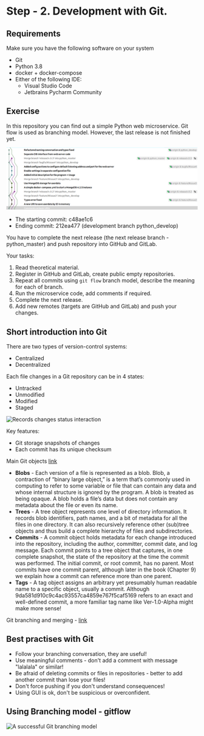 # Step - 2. Development with Git.

## Requirements

Make sure you have the following software on your system

- Git
- Python 3.8
- docker + docker-compose
- Either of the following IDE:
    - Visual Studio Code
    - Jetbrains Pycharm Community

## Exercise

In this repository you can find out a simple Python web microservice. Git flow is used as branching model. However, 
the last release is not finished yet. 

![Used commits for this exercise](images/git_tree.png)

- The starting commit: c48ae1c6
- Ending commit: 212ea477 (development branch python_develop)

You have to complete the next release (the next release branch - python_master) and push repository into GitHub and GitLab.

Your tasks:

1. Read theoretical material. 
2. Register in GitHub and GitLab, create public empty repositories.
3. Repeat all commits using `git flow` branch model, describe the meaning for each of branch.
4. Run the microservice  code, add comments if required.
5. Complete the next release.
5. Add new remotes (targets are GitHub and GitLab) and push your changes.

## Short introduction into Git

There are two types of version-control systems:

- Centralized
- Decentralized

Each file changes in a Git repository can be in 4 states:

- Untracked
- Unmodified
- Modified
- Staged

![Records changes status interaction](https://git-scm.com/book/en/v2/images/lifecycle.png)


Key features:

- Git storage snapshots of changes
- Each commit has its unique checksum

Main Git objects [link](https://www.oreilly.com/library/view/version-control-with/9781449345037/ch04.html)

- **Blobs** - Each version of a file is represented as a blob. Blob, a contraction of “binary large object,” is a term that’s commonly used in computing to refer to some variable or file that can contain any data and whose internal structure is ignored by the program. A blob is treated as being opaque. A blob holds a file’s data but does not contain any metadata about the file or even its name.
- **Trees** - A tree object represents one level of directory information. It records blob identifiers, path names, and a bit of metadata for all the files in one directory. It can also recursively reference other (sub)tree objects and thus build a complete hierarchy of files and subdirectories.
- **Commits** - A commit object holds metadata for each change introduced into the repository, including the author, committer, commit date, and log message. Each commit points to a tree object that captures, in one complete snapshot, the state of the repository at the time the commit was performed. The initial commit, or root commit, has no parent. Most commits have one commit parent, although later in the book (Chapter 9) we explain how a commit can reference more than one parent.
- **Tags** - A tag object assigns an arbitrary yet presumably human readable name to a specific object, usually a commit. Although 9da581d910c9c4ac93557ca4859e767f5caf5169 refers to an exact and well-defined commit, a more familiar tag name like Ver-1.0-Alpha might make more sense! 


Git branching and merging - [link](https://git-scm.com/book/en/v2/Git-Branching-Basic-Branching-and-Merging)

## Best practises with Git

- Follow your branching conversation, they are useful!
- Use meaningful comments - don't add a comment with message "lalalala" or similar!
- Be afraid of deleting commits or files in repositories - better to add another commit than lose your files!
- Don't force pushing if you don't understand consequences!
- Using GUI is ok, don't be suspicious or overconfident.

## Using Branching model - gitflow

![A successful Git branching model](https://nvie.com/img/git-model@2x.png)




